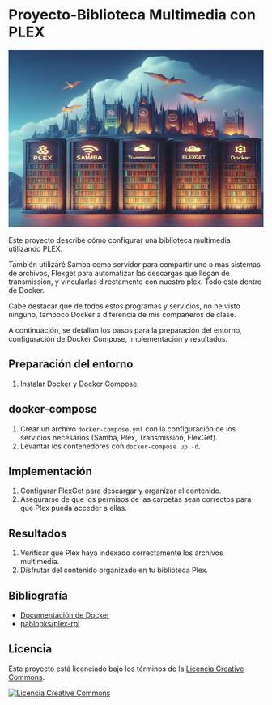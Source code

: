 # Proyecto-Biblioteca Multimedia con PLEX

<img src="IMG/conjunto.jpg" alt="Proyecto" width="900" height="350"/>

Este proyecto describe cómo configurar una biblioteca multimedia utilizando PLEX. 

También utilizaré Samba como servidor para compartir uno o mas sistemas de archivos, Flexget para automatizar las descargas que llegan de transmission, y vincularlas directamente con nuestro plex. Todo esto dentro de Docker.

Cabe destacar que de todos estos programas y servicios, no he visto ninguno, tampoco Docker a diferencia de mis compañeros de clase.

A continuación, se detallan los pasos para la preparación del entorno, configuración de Docker Compose, implementación y resultados.

## Preparación del entorno

1. Instalar Docker y Docker Compose.

## docker-compose

1. Crear un archivo `docker-compose.yml` con la configuración de los servicios necesarios (Samba, Plex, Transmission, FlexGet).
2. Levantar los contenedores con `docker-compose up -d`.

## Implementación

1. Configurar FlexGet para descargar y organizar el contenido.
2. Asegurarse de que los permisos de las carpetas sean correctos para que Plex pueda acceder a ellas.

## Resultados

1. Verificar que Plex haya indexado correctamente los archivos multimedia.
2. Disfrutar del contenido organizado en tu biblioteca Plex.

## Bibliografía

- [Documentación de Docker](https://docs.docker.com/manuals/)
- [pablopks/plex-rpi](https://github.com/pablokbs/plex-rpi)

## Licencia

Este proyecto está licenciado bajo los términos de la [Licencia Creative Commons](https://creativecommons.org/licenses/by/4.0/).

[![Licencia Creative Commons](https://licensebuttons.net/l/by/4.0/88x31.png)](https://creativecommons.org/licenses/by/4.0/)


